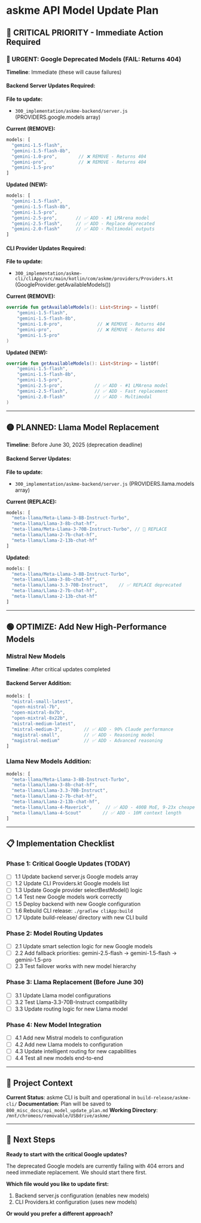 # askme API Model Update Plan

## 🚨 CRITICAL PRIORITY - Immediate Action Required

### 🔴 URGENT: Google Deprecated Models (FAIL: Returns 404)
**Timeline**: Immediate (these will cause failures)

#### Backend Server Updates Required:
**File to update:**
- `300_implementation/askme-backend/server.js` (PROVIDERS.google.models array)

**Current (REMOVE):**
```javascript
models: [
  "gemini-1.5-flash",
  "gemini-1.5-flash-8b", 
  "gemini-1.0-pro",        // ❌ REMOVE - Returns 404
  "gemini-pro",            // ❌ REMOVE - Returns 404  
  "gemini-1.5-pro"
]
```

**Updated (NEW):**
```javascript
models: [
  "gemini-1.5-flash",
  "gemini-1.5-flash-8b",
  "gemini-1.5-pro",
  "gemini-2.5-pro",       // ✅ ADD - #1 LMArena model
  "gemini-2.5-flash",     // ✅ ADD - Replace deprecated
  "gemini-2.0-flash"      // ✅ ADD - Multimodal outputs  
]
```

#### CLI Provider Updates Required:
**File to update:**
- `300_implementation/askme-cli/cliApp/src/main/kotlin/com/askme/providers/Providers.kt` (GoogleProvider.getAvailableModels())

**Current (REMOVE):**
```kotlin
override fun getAvailableModels(): List<String> = listOf(
    "gemini-1.5-flash",           
    "gemini-1.5-flash-8b",        
    "gemini-1.0-pro",             // ❌ REMOVE - Returns 404
    "gemini-pro",                 // ❌ REMOVE - Returns 404
    "gemini-1.5-pro"              
)
```

**Updated (NEW):**
```kotlin
override fun getAvailableModels(): List<String> = listOf(
    "gemini-1.5-flash",           
    "gemini-1.5-flash-8b",        
    "gemini-1.5-pro",
    "gemini-2.5-pro",            // ✅ ADD - #1 LMArena model
    "gemini-2.5-flash",          // ✅ ADD - Fast replacement
    "gemini-2.0-flash"           // ✅ ADD - Multimodal
)
```

---

## 🟡 PLANNED: Llama Model Replacement 
**Timeline**: Before June 30, 2025 (deprecation deadline)

#### Backend Server Updates:
**File to update:**
- `300_implementation/askme-backend/server.js` (PROVIDERS.llama.models array)

**Current (REPLACE):**
```javascript
models: [
  "meta-llama/Meta-Llama-3-8B-Instruct-Turbo",
  "meta-llama/Llama-3-8b-chat-hf",
  "meta-llama/Meta-Llama-3-70B-Instruct-Turbo", // 🔄 REPLACE
  "meta-llama/Llama-2-7b-chat-hf",
  "meta-llama/Llama-2-13b-chat-hf"
]
```

**Updated:**
```javascript
models: [
  "meta-llama/Meta-Llama-3-8B-Instruct-Turbo",
  "meta-llama/Llama-3-8b-chat-hf", 
  "meta-llama/Llama-3.3-70B-Instruct",    // ✅ REPLACE deprecated
  "meta-llama/Llama-2-7b-chat-hf",
  "meta-llama/Llama-2-13b-chat-hf"
]
```

---

## 🟢 OPTIMIZE: Add New High-Performance Models

### Mistral New Models
**Timeline**: After critical updates completed

#### Backend Server Addition:
```javascript
models: [
  "mistral-small-latest",
  "open-mistral-7b",
  "open-mixtral-8x7b", 
  "open-mixtral-8x22b",
  "mistral-medium-latest",
  "mistral-medium-3",        // ✅ ADD - 90% Claude performance
  "magistral-small",         // ✅ ADD - Reasoning model
  "magistral-medium"         // ✅ ADD - Advanced reasoning
]
```

### Llama New Models Addition:
```javascript
models: [
  "meta-llama/Meta-Llama-3-8B-Instruct-Turbo",
  "meta-llama/Llama-3-8b-chat-hf",
  "meta-llama/Llama-3.3-70B-Instruct",
  "meta-llama/Llama-2-7b-chat-hf",
  "meta-llama/Llama-2-13b-chat-hf",
  "meta-llama/Llama-4-Maverick",     // ✅ ADD - 400B MoE, 9-23x cheaper
  "meta-llama/Llama-4-Scout"        // ✅ ADD - 10M context length
]
```

---

## 📋 Implementation Checklist

### Phase 1: Critical Google Updates (TODAY)
- [ ] 1.1 Update backend server.js Google models array
- [ ] 1.2 Update CLI Providers.kt Google models list  
- [ ] 1.3 Update Google provider selectBestModel() logic
- [ ] 1.4 Test new Google models work correctly
- [ ] 1.5 Deploy backend with new Google configuration
- [ ] 1.6 Rebuild CLI release: `./gradlew cliApp:build` 
- [ ] 1.7 Update build-release/ directory with new CLI build

### Phase 2: Model Routing Updates
- [ ] 2.1 Update smart selection logic for new Google models
- [ ] 2.2 Add fallback priorities: gemini-2.5-flash → gemini-1.5-flash → gemini-1.5-pro
- [ ] 2.3 Test failover works with new model hierarchy

### Phase 3: Llama Replacement (Before June 30)
- [ ] 3.1 Update Llama model configurations
- [ ] 3.2 Test Llama-3.3-70B-Instruct compatibility
- [ ] 3.3 Update routing logic for new Llama model

### Phase 4: New Model Integration
- [ ] 4.1 Add new Mistral models to configuration
- [ ] 4.2 Add new Llama models to configuration  
- [ ] 4.3 Update intelligent routing for new capabilities
- [ ] 4.4 Test all new models end-to-end

---

## 📂 Project Context

**Current Status**: askme CLI is built and operational in `build-release/askme-cli/`
**Documentation**: Plan will be saved to `800_misc_docs/api_model_update_plan.md`
**Working Directory**: `/mnt/chromeos/removable/USBdrive/askme/`

---

## 🔧 Next Steps

**Ready to start with the critical Google updates?**

The deprecated Google models are currently failing with 404 errors and need immediate replacement. We should start there first.

**Which file would you like to update first:**
1. Backend server.js configuration (enables new models)
2. CLI Providers.kt configuration (uses new models)

**Or would you prefer a different approach?**